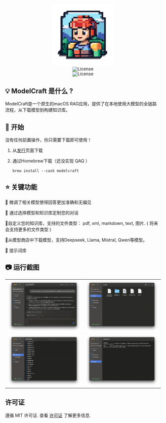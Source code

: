<div align="center"><img alt="ModelCraft" height="200px" src="./logo.png" /></div>

<div align="center" style="line-height: 1;">
  <a href="README.md" style="margin: 2px;">
    <img alt="License" src="https://img.shields.io/badge/lang-English-blue.svg" style="display: inline-block; vertical-align: middle;"/>
  </a>  
</div>
<div align="center" style="line-height: 1;">
  <a href="https://github.com/zhang-hongshen/ModelCraft/LICENSE" style="margin: 2px;">
    <img alt="License" src="https://img.shields.io/badge/License-MIT-f5de53?&color=f5de53" style="display: inline-block; vertical-align: middle;"/>
  </a>  
</div>

## 💡 ModelCraft 是什么 ?

ModelCraft是一个原生的macOS RAG应用，提供了在本地使用大模型的全链路流程，从下载模型到构建知识库。

##  🚀  开始

没有任何前置操作，你只需要下载即可使用！

1. 从[发行](https://github.com/zhang-hongshen/ModelCraft/releases)页面下载

2. 通过Homebrew下载（还没实现 QAQ ）

   ```shell
   brew install --cask modelcraft
   ```

## :star:  关键功能

🍩 微调了相关模型使得回答更加准确和无偏见

🍔 通过选择模型和知识库定制您的对话

🍞自定义您的知识库，支持的文件类型： pdf, xml, markdown, text, 图片. ( 将来会支持更多的文件类型 )

🍰从模型商店中下载模型，支持Deepseek, Llama, Mistral, Qwen等模型。

🥜 提示词库

## :camera: 运行截图

<table>
  <tr>
    <td>
      <picture>
        <source media="(prefers-color-scheme: dark)" srcset="./assets/chat_dark.png">
        <source media="(prefers-color-scheme: light)" srcset="./assets/chat_light.png">
        <img src="./assets/chat_dark.png" alt="chat">
      </picture>
    </td>
    <td>
      <picture>
        <source media="(prefers-color-scheme: dark)" srcset="./assets/knowledge_base_dark.png">
        <source media="(prefers-color-scheme: light)" srcset="./assets/knowledge_base_light.png">
        <img src="./assets/knowledge_base_dark.png" alt="knowledge_base">
      </picture>
    </td>
  </tr>
  <tr>
    <td>
      <picture>
        <source media="(prefers-color-scheme: dark)" srcset="./assets/model_store_dark.png">
        <source media="(prefers-color-scheme: light)" srcset="./assets/model_store_light.png">
        <img src="./assets/model_store_dark.png" alt="model_store">
      </picture>
    </td>
    <td>
      <picture>
        <source media="(prefers-color-scheme: dark)" srcset="./assets/prompt_library_dark.png">
        <source media="(prefers-color-scheme: light)" srcset="./assets/prompt_library_light.png">
        <img src="./assets/prompt_library_dark.png" alt="prompt_library">
      </picture>
    </td>
  </tr>
</table>


## 许可证

遵循 MIT 许可证. 查看 [许可证](./LICENSE) 了解更多信息.

